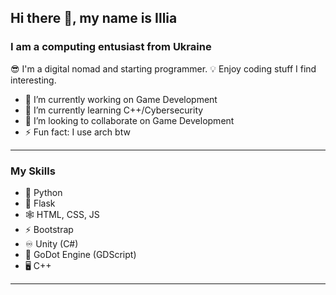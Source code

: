 ## Hi there 👋, my name is Illia
### I am a computing entusiast from Ukraine
😎 I'm a digital nomad and starting programmer. 💡 Enjoy coding stuff I find interesting.

- 🔭 I’m currently working on Game Development
- 🌱 I’m currently learning C++/Cybersecurity
- 👯 I’m looking to collaborate on Game Development
- ⚡ Fun fact: I use arch btw
---
### My Skills
- 🐍 Python
- 📯 Flask
- 🕸️ HTML, CSS, JS
- ⚡ Bootstrap
- ♾️ Unity (C#)
- 🤖 GoDot Engine (GDScript)
- 🖥️ C++
---
